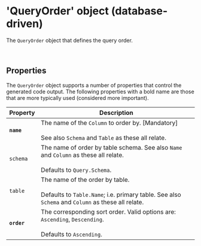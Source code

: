 # 'QueryOrder' object (database-driven)

The `QueryOrder` object that defines the query order.

<br/>

## Properties
The `QueryOrder` object supports a number of properties that control the generated code output. The following properties with a bold name are those that are more typically used (considered more important).

Property | Description
-|-
**`name`** | The name of the `Column` to order by. [Mandatory]<br/><br/>See also `Schema` and `Table` as these all relate.
`schema` | The name of order by table schema. See also `Name` and `Column` as these all relate.<br/><br/>Defaults to `Query.Schema`.
`table` | The name of the order by table.<br/><br/>Defaults to `Table.Name`; i.e. primary table. See also `Schema` and `Column` as these all relate.
**`order`** | The corresponding sort order. Valid options are: `Ascending`, `Descending`.<br/><br/>Defaults to `Ascending`.

